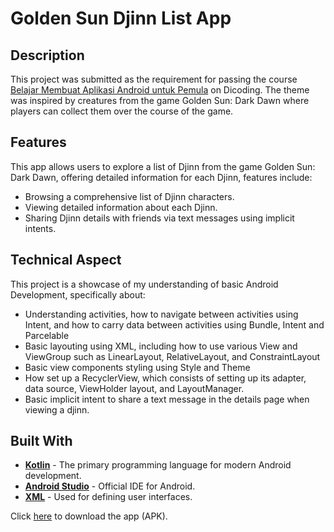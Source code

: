 # Golden Sun Djinn List App

## Description
This project was submitted as the requirement for passing the course [Belajar Membuat Aplikasi Android untuk Pemula](https://www.dicoding.com/academies/51-belajar-membuat-aplikasi-android-untuk-pemula) on Dicoding. The theme was inspired by creatures from the game Golden Sun: Dark Dawn where players can collect them over the course of the game.

## Features
This app allows users to explore a list of Djinn from the game Golden Sun: Dark Dawn, offering detailed information for each Djinn, features include:
- Browsing a comprehensive list of Djinn characters.
- Viewing detailed information about each Djinn.
- Sharing Djinn details with friends via text messages using implicit intents.

## Technical Aspect
This project is a showcase of my understanding of basic Android Development, specifically about:
- Understanding activities, how to navigate between activities using Intent, and how to carry data between activities using Bundle, Intent and Parcelable
- Basic layouting using XML, including how to use various View and ViewGroup such as LinearLayout, RelativeLayout, and ConstraintLayout
- Basic view components styling using Style and Theme
- How set up a RecyclerView, which consists of setting up its adapter, data source, ViewHolder layout, and LayoutManager.
- Basic implicit intent to share a text message in the details page when viewing a djinn.

## Built With
- **[Kotlin](https://kotlinlang.org/)** - The primary programming language for modern Android development.
- **[Android Studio](https://developer.android.com/studio)** - Official IDE for Android.
- **[XML](https://developer.android.com/guide/topics/ui/declaring-layout)** - Used for defining user interfaces.

Click [here](https://drive.google.com/file/d/1mXDd7_-nHlgj_LsXrvktOVeSvBVvahlI/view?usp=sharing) to download the app (APK).
